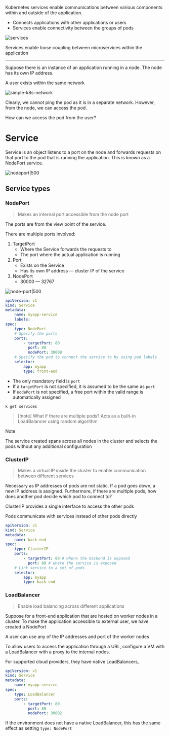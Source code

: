 Kubernetes services enable communications between various components within and outside of the application.
- Connects applications with other applications or users
- Services enable connectivity between the groups of pods

![services](Screenshot%202024-05-12%20at%203.10.05%20PM.png)

Services enable loose coupling between microservices within the application

---

Suppose there is an instance of an application running in a node. The node has its own IP address.

A user exists within the same network

![simple-k8s-network](Screenshot%202024-05-12%20at%203.47.37%20PM.png)

Clearly, we cannot ping the pod as it is in a separate network. However, from the node, we can access the pod.

How can we access the pod from the user?

# Service

Service is an object listens to a port on the node and forwards requests on that port to the pod that is running the application. This is known as a NodePort service.

![nodeport|500](Screenshot%202024-05-12%20at%203.50.37%20PM.png)

## Service types
### NodePort
> Makes an internal port accessible from the node port

The ports are from the view point of the service.

There are multiple ports involved:
1. TargetPort
	- Where the Service forwards the requests to
	- The port where the actual application is running
2. Port
	- Exists on the Service
	- Has its own IP address — cluster IP of the service
3. NodePort
	- 30000 — 32767

![node-port|500](Screenshot%202024-05-12%20at%203.56.11%20PM.png)

```yaml
apiVersion: v1
kind: Service
metadata:
	name: myapp-service
	labels:
spec:
	type: NodePort
	# Specify the ports
	ports:
		- targetPort: 80
		  port: 80
		  nodePort: 30008
	# Specify the pod to connect the service to by using pod labels
	selector:
		app: myapp
		type: front-end
```

- The only mandatory field is `port`
- If a `targetPort` is not specified, it is assumed to be the same as `port`
- If `nodePort` is not specified, a free port within the valid range is automatically assigned

```
k get services
```

>[!note] What if there are multiple pods?
>Acts as a built-in LoadBalancer using random algorithm

>[!note]
>The service created spans across all nodes in the cluster and selects the pods without any additional configuration

### ClusterIP
> Makes a virtual IP inside the cluster to enable communication between different services

Necessary as IP addresses of pods are not static. If a pod goes down, a new IP address is assigned. Furthermore, if there are multiple pods, how does another pod decide which pod to connect to?

ClusterIP provides a single interface to access the other pods

Pods communicate with services instead of other pods directly

```yaml
apiVersion: v1
kind: Service
metadata:
	name: back-end
spec:
	type: ClusterIP
	ports:
		- targetPort: 80 # where the backend is exposed
		  port: 80 # where the service is exposed
	# Link service to a set of pods
	selector:
		app: myapp
		type: back-end
```

### LoadBalancer
> Enable load balancing across different applications

Suppose for a front-end application that are hosted on worker nodes in a cluster. To make the application accessible to external user, we have created a NodePort

A user can use any of the IP addresses and port of the worker nodes

To allow users to access the application through a URL, configure a VM with a LoadBalancer with a proxy to the internal nodes.

For supported cloud providers, they have native LoadBalancers,
```yaml
apiVersion: v1
kind: Service
metadata:
	name: myapp-service
spec:
	type: LoadBalancer
	ports:
		- targetPort: 80
		  port: 80
		  nodePort: 30002
```

If the environment does not have a native LoadBalancer, this has the same effect as setting `type: NodePort`

